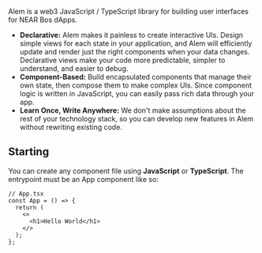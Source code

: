 Alem is a web3 JavaScript / TypeScript library for building user interfaces for NEAR Bos dApps.

- **Declarative:** Alem makes it painless to create interactive UIs. Design simple views for each state in your application, and Alem will efficiently update and render just the right components when your data changes. Declarative views make your code more predictable, simpler to understand, and easier to debug.
- **Component-Based:** Build encapsulated components that manage their own state, then compose them to make complex UIs. Since component logic is written in JavaScript, you can easily pass rich data through your app.
- **Learn Once, Write Anywhere:** We don't make assumptions about the rest of your technology stack, so you can develop new features in Alem without rewriting existing code.

## Starting

You can create any component file using **JavaScript** or **TypeScript**. The entrypoint must be an App component like so:

```tsx
// App.tsx
const App = () => {
  return (
    <>
      <h1>Hello World</h1>
    </>
  );
};
```

